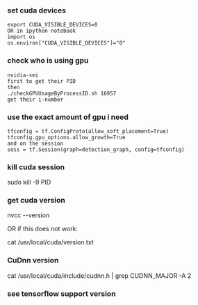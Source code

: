### set cuda devices
```
export CUDA_VISIBLE_DEVICES=0
OR in ipython notebook
import os
os.environ["CUDA_VISIBLE_DEVICES"]="0"
```

### check who is using gpu
```
nvidia-smi 
first to get their PID
then
./checkGPUUsageByProcessID.sh 16957
get their i-number
```

### use the exact amount of gpu i need
```
tfconfig = tf.ConfigProto(allow_soft_placement=True)
tfconfig.gpu_options.allow_growth=True
and on the session
sess = tf.Session(graph=detection_graph, config=tfconfig)
```

### kill cuda session
sudo kill -9 PID

### get cuda version
nvcc --version

OR if this does not work:

cat /usr/local/cuda/version.txt

### CuDnn version
cat /usr/local/cuda/include/cudnn.h | grep CUDNN_MAJOR -A 2

### see tensorflow support version
